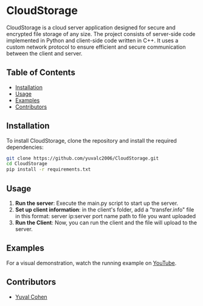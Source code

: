 # CloudStorage

CloudStorage is a cloud server application designed for secure and encrypted file storage of any size. The project consists of server-side code implemented in Python and client-side code written in C++. It uses a custom network protocol to ensure efficient and secure communication between the client and server.

## Table of Contents

- [Installation](#installation)
- [Usage](#usage)
- [Examples](#examples)
- [Contributors](#contributors)

## Installation

To install CloudStorage, clone the repository and install the required dependencies:

```bash
git clone https://github.com/yuvalc2006/CloudStorage.git
cd CloudStorage
pip install -r requirements.txt
```

## Usage

1. **Run the server**: Execute the main.py script to start up the server.
2. **Set up client information**: in the client's folder, add a "transfer.info" file in this format:
  server ip:server port
  name
  path to file you want uploaded
3. **Run the Client**: Now, you can run the client and the file will upload to the server.

## Examples

For a visual demonstration, watch the running example on [YouTube](https://www.youtube.com/watch?v=3sQVSLuqACo). 

## Contributors

- [Yuval Cohen](https://github.com/yuvalc2006)
